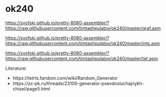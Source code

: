 # ok240

https://svofski.github.io/pretty-8080-assembler/?https://raw.githubusercontent.com/timtashpulatov/ok240/master/graf.asm

https://svofski.github.io/pretty-8080-assembler/?https://raw.githubusercontent.com/timtashpulatov/ok240/master/ints.asm

https://svofski.github.io/pretty-8080-assembler/?https://raw.githubusercontent.com/timtashpulatov/ok240/master/tet.asm


Literature:

<ul>
<li>https://tetris.fandom.com/wiki/Random_Generator
<li>https://zx-pk.ru/threads/23100-generator-psevdosluchajnykh-chisel/page5.html
</ul>
